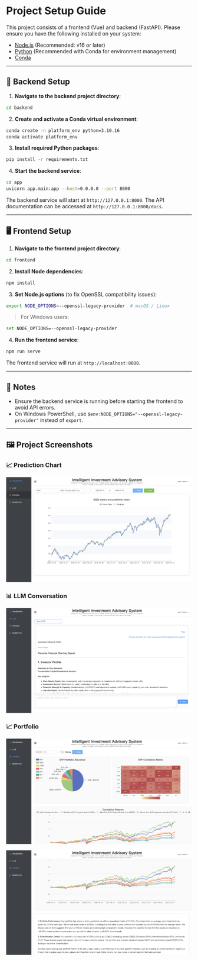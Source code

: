 # Project Setup Guide

This project consists of a frontend (Vue) and backend (FastAPI). Please ensure you have the following installed on your
system:

- [Node.js](https://nodejs.org/) (Recommended: v16 or later)
- [Python](https://www.python.org/) (Recommended with Conda for environment management)
- [Conda](https://docs.conda.io/en/latest/miniconda.html)

---

## 🔧 Backend Setup

1. **Navigate to the backend project directory**:

```bash
cd backend
```

2. **Create and activate a Conda virtual environment**:

```bash
conda create -n platform_env python=3.10.16
conda activate platform_env
```

3. **Install required Python packages**:

```bash
pip install -r requirements.txt
```

4. **Start the backend service**:

```bash
cd app
uvicorn app.main:app --host=0.0.0.0 --port 8000
```

The backend service will start at `http://127.0.0.1:8000`.
The API documentation can be accessed at `http://127.0.0.1:8000/docs`.

---

## 🖥️ Frontend Setup

1. **Navigate to the frontend project directory**:

```bash
cd frontend
```

2. **Install Node dependencies**:

```bash
npm install
```

3. **Set Node.js options** (to fix OpenSSL compatibility issues):

```bash
export NODE_OPTIONS=--openssl-legacy-provider  # macOS / Linux
```

> For Windows users:

```bash
set NODE_OPTIONS=--openssl-legacy-provider
```

4. **Run the frontend service**:

```bash
npm run serve
```

The frontend service will run at `http://localhost:8080`.

---

## 📌 Notes

- Ensure the backend service is running before starting the frontend to avoid API errors.
- On Windows PowerShell, use `$env:NODE_OPTIONS="--openssl-legacy-provider"` instead of `export`.

---

## 🖼️ Project Screenshots

### 📈 Prediction Chart

![Prediction Chart](docs/Predict.png)

### 📊 LLM Conversation

![LLM Conversation](docs/LLM.png)

### 📈 Portfolio

![Portfolio Chart](docs/Portfolio1.png)

![Portfolio Chart](docs/Portfolio2.png)

